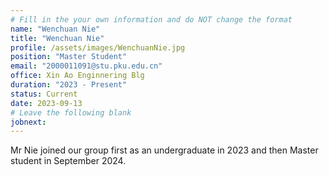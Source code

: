 ```yaml
---
# Fill in the your own information and do NOT change the format
name: "Wenchuan Nie"
title: "Wenchuan Nie"
profile: /assets/images/WenchuanNie.jpg
position: "Master Student"
email: "2000011091@stu.pku.edu.cn"
office: Xin Ao Enginnering Blg
duration: "2023 - Present"
status: Current
date: 2023-09-13
# Leave the following blank
jobnext: 
---
```


Mr Nie joined our group first as an undergraduate in 2023 and then Master student in September 2024. 
